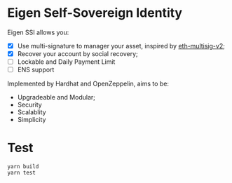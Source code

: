 # Eigen Self-Sovereign Identity

Eigen SSI allows you:

- [x] Use multi-signature to manager your asset, inspired by [eth-multisig-v2](https://github.com/BitGo/eth-multisig-v2);
- [x] Recover your account by social recovery;
- [ ] Lockable and Daily Payment Limit
- [ ] ENS support

Implemented by Hardhat and OpenZeppelin, aims to be:
* Upgradeable and Modular;
* Security
* Scalablity
* Simplicity

# Test

```
yarn build
yarn test
```

